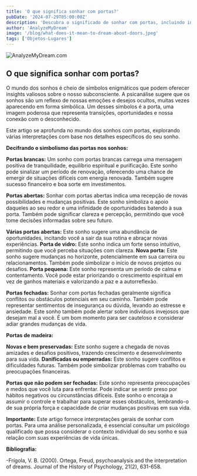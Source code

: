 ```yaml
---
title: 'O que significa sonhar com portas?'
pubDate: '2024-07-29T05:00:00Z'
description: 'Descubra o significado de sonhar com portas, incluindo interpretações de portas brancas, abertas, fechadas, de madeira e que não podem ser fechadas.'
author: 'AnalyzeMyDream'
image: '/blog/what-does-it-mean-to-dream-about-doors.jpeg'
tags: ['Objetos-Lugares']
---
```


![AnalyzeMyDream.com](/blog/what-does-it-mean-to-dream-about-doors.jpeg)

## O que significa sonhar com portas?

O mundo dos sonhos é cheio de símbolos enigmáticos que podem oferecer insights valiosos sobre o nosso subconsciente. A psicanálise sugere que os sonhos são um reflexo de nossas emoções e desejos ocultos, muitas vezes aparecendo em forma simbólica. Um desses símbolos é a porta, uma imagem poderosa que representa transições, oportunidades e nossa conexão com o desconhecido.

Este artigo se aprofunda no mundo dos sonhos com portas, explorando várias interpretações com base nos detalhes específicos do seu sonho.

**Decifrando o simbolismo das portas nos sonhos:**

**Portas brancas:** Um sonho com portas brancas carrega uma mensagem positiva de tranquilidade, equilíbrio espiritual e purificação. Este sonho pode sinalizar um período de renovação, oferecendo uma chance de emergir de situações difíceis com energia renovada. Também sugere sucesso financeiro e boa sorte em investimentos.

**Portas abertas:** Sonhar com portas abertas indica uma recepção de novas possibilidades e mudanças positivas. Este sonho simboliza o apoio daqueles ao seu redor e uma infinidade de oportunidades batendo à sua porta. Também pode significar clareza e percepção, permitindo que você tome decisões informadas sobre seu futuro.

**Várias portas abertas:** Este sonho sugere uma abundância de oportunidades, incitando você a sair da sua rotina e abraçar novas experiências.
**Porta de vidro:** Este sonho indica um forte senso intuitivo, permitindo que você perceba situações com clareza. 
**Nova porta:** Este sonho sugere mudanças no horizonte, potencialmente em sua carreira ou relacionamentos. Também pode simbolizar o início de novos projetos ou desafios.
**Porta pequena:** Este sonho representa um período de calma e contentamento. Você pode estar priorizando o crescimento espiritual em vez de ganhos materiais e valorizando a paz e a autorreflexão.

**Portas fechadas:** Sonhar com portas fechadas geralmente significa conflitos ou obstáculos potenciais em seu caminho. Também pode representar sentimentos de insegurança ou dúvida, levando ao estresse e ansiedade. Este sonho também pode alertar sobre indivíduos invejosos que desejam mal a você. É um bom momento para ser cauteloso e considerar adiar grandes mudanças de vida.

**Portas de madeira:** 

**Novas e bem preservadas:** Este sonho sugere a chegada de novas amizades e desafios positivos, trazendo crescimento e desenvolvimento para sua vida. 
**Danificadas ou emperradas:** Este sonho sugere conflitos e dificuldades futuras. Também pode simbolizar problemas com trabalho ou preocupações financeiras.

**Portas que não podem ser fechadas:** Este sonho representa preocupações e medos que você luta para enfrentar. Pode indicar se sentir preso por hábitos negativos ou circunstâncias difíceis. Este sonho o encoraja a assumir o controle e trabalhar para superar esses obstáculos, lembrando-o de sua própria força e capacidade de criar mudanças positivas em sua vida.

**Importante:** Este artigo fornece interpretações gerais de sonhar com portas. Para uma análise personalizada, é essencial consultar um psicólogo qualificado que possa considerar o contexto individual do seu sonho e sua relação com suas experiências de vida únicas.

**Bibliografia:**

-Frígola, V. B. (2000). Ortega, Freud, psychoanalysis and the interpretation of dreams. Journal of the History of Psychology, 21(2), 631-658.